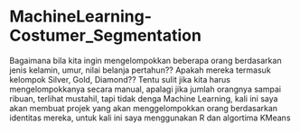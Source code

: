 # MachineLearning-Costumer_Segmentation
Bagaimana bila kita ingin mengelompokkan beberapa orang berdasarkan jenis kelamin, umur, nilai belanja pertahun?? Apakah mereka termasuk kelompok Silver, Gold, Diamond??  Tentu sulit jika kita harus mengelompokkanya secara manual, apalagi jika jumlah orangnya sampai ribuan, terlihat mustahil, tapi tidak denga Machine Learning, kali ini saya akan membuat projek yang akan menggelompokkan orang berdasarkan identitas mereka, untuk kali ini saya menggunakan R dan algortima KMeans
